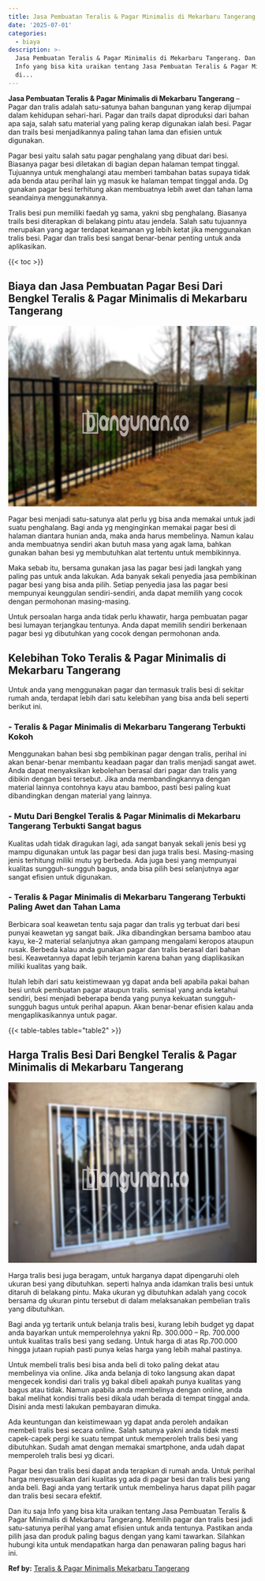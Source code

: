 ```yaml
---
title: Jasa Pembuatan Teralis & Pagar Minimalis di Mekarbaru Tangerang
date: '2025-07-01'
categories:
  - biaya
description: >-
  Jasa Pembuatan Teralis & Pagar Minimalis di Mekarbaru Tangerang. Dan itu saja
  Info yang bisa kita uraikan tentang Jasa Pembuatan Teralis & Pagar Minimalis
  di...
---
```


**Jasa Pembuatan Teralis & Pagar Minimalis di Mekarbaru Tangerang** – Pagar dan tralis adalah satu-satunya bahan bangunan yang kerap dijumpai dalam kehidupan sehari-hari. Pagar dan trails dapat diproduksi dari bahan apa saja, salah satu material yang paling kerap digunakan ialah besi. Pagar dan trails besi menjadikannya paling tahan lama dan efisien untuk digunakan.

Pagar besi yaitu salah satu pagar penghalang yang dibuat dari besi. Biasanya pagar besi diletakan di bagian depan halaman tempat tinggal. Tujuannya untuk menghalangi atau memberi tambahan batas supaya tidak ada benda atau perihal lain yg masuk ke halaman tempat tinggal anda. Dg gunakan pagar besi terhitung akan membuatnya lebih awet dan tahan lama seandainya menggunakannya.

Tralis besi pun memiliki faedah yg sama, yakni sbg penghalang. Biasanya trails besi diterapkan di belakang pintu atau jendela. Salah satu tujuannya merupakan yang agar terdapat keamanan yg lebih ketat jika menggunakan tralis besi. Pagar dan tralis besi sangat benar-benar penting untuk anda aplikasikan.

{{< toc >}}

## Biaya dan Jasa Pembuatan Pagar Besi Dari Bengkel Teralis & Pagar Minimalis di Mekarbaru Tangerang

![Jasa Pembuatan Teralis & Pagar Minimalis di Mekarbaru Tangerang](/images/pagar-minimalis-murah-20.png)

Pagar besi menjadi satu-satunya alat perlu yg bisa anda memakai untuk jadi suatu penghalang. Bagi anda yg menginginkan memakai pagar besi di halaman diantara hunian anda, maka anda harus membelinya. Namun kalau anda membuatnya sendiri akan butuh masa yang agak lama, bahkan gunakan bahan besi yg membutuhkan alat tertentu untuk membikinnya.

Maka sebab itu, bersama gunakan jasa las pagar besi jadi langkah yang paling pas untuk anda lakukan. Ada banyak sekali penyedia jasa pembikinan pagar besi yang bisa anda pilih. Setiap penyedia jasa las pagar besi mempunyai keunggulan sendiri-sendiri, anda dapat memilih yang cocok dengan permohonan masing-masing.

Untuk persoalan harga anda tidak perlu khawatir, harga pembuatan pagar besi lumayan terjangkau tentunya. Anda dapat memilih sendiri berkenaan pagar besi yg dibutuhkan yang cocok dengan permohonan anda.

## Kelebihan Toko Teralis & Pagar Minimalis di Mekarbaru Tangerang

Untuk anda yang menggunakan pagar dan termasuk tralis besi di sekitar rumah anda, terdapat lebih dari satu kelebihan yang bisa anda beli seperti berikut ini.

### \- Teralis & Pagar Minimalis di Mekarbaru Tangerang Terbukti Kokoh

Menggunakan bahan besi sbg pembikinan pagar dengan tralis, perihal ini akan benar-benar membantu keadaan pagar dan tralis menjadi sangat awet. Anda dapat menyaksikan kebolehan berasal dari pagar dan tralis yang dibikin dengan besi tersebut. Jika anda membandingkannya dengan material lainnya contohnya kayu atau bamboo, pasti besi paling kuat dibandingkan dengan material yang lainnya.

### \- Mutu Dari Bengkel Teralis & Pagar Minimalis di Mekarbaru Tangerang Terbukti Sangat bagus

Kualitas udah tidak diragukan lagi, ada sangat banyak sekali jenis besi yg mampu digunakan untuk las pagar besi dan juga tralis besi. Masing-masing jenis terhitung miliki mutu yg berbeda. Ada juga besi yang mempunyai kualitas sungguh-sungguh bagus, anda bisa pilih besi selanjutnya agar sangat efisien untuk digunakan.

### \- Teralis & Pagar Minimalis di Mekarbaru Tangerang Terbukti Paling Awet dan Tahan Lama

Berbicara soal keawetan tentu saja pagar dan tralis yg terbuat dari besi punyai keawetan yg sangat baik. Jika dibandingkan bersama bamboo atau kayu, ke-2 material selanjutnya akan gampang mengalami keropos ataupun rusak. Berbeda kalau anda gunakan pagar dan tralis berasal dari bahan besi. Keawetannya dapat lebih terjamin karena bahan yang diaplikasikan miliki kualitas yang baik.

Itulah lebih dari satu keistimewaan yg dapat anda beli apabila pakai bahan besi untuk pembuatan pagar ataupun tralis. semisal yang anda ketahui sendiri, besi menjadi beberapa benda yang punya kekuatan sungguh-sungguh bagus untuk perihal apapun. Akan benar-benar efisien kalau anda mengaplikasikannya untuk pagar.

{{< table-tables table="table2" >}}

## Harga Tralis Besi Dari Bengkel Teralis & Pagar Minimalis di Mekarbaru Tangerang

![Jasa Pembuatan Teralis & Pagar Minimalis di Mekarbaru Tangerang](/images/teralis-minimalis-murah-27.png)

Harga tralis besi juga beragam, untuk harganya dapat dipengaruhi oleh ukuran besi yang dibutuhkan. seperti halnya anda idamkan tralis besi untuk ditaruh di belakang pintu. Maka ukuran yg dibutuhkan adalah yang cocok bersama dg ukuran pintu tersebut di dalam melaksanakan pembelian tralis yang dibutuhkan.

Bagi anda yg tertarik untuk belanja tralis besi, kurang lebih budget yg dapat anda bayarkan untuk memperolehnya yakni Rp. 300.000 – Rp. 700.000 untuk kualitas tralis besi yang sedang. Untuk harga di atas Rp.700.000 hingga jutaan rupiah pasti punya kelas harga yang lebih mahal pastinya.

Untuk membeli tralis besi bisa anda beli di toko paling dekat atau membelinya via online. Jika anda belanja di toko langsung akan dapat mengecek kondisi dari tralis yg bakal dibeli apakah punya kualitas yang bagus atau tidak. Namun apabila anda membelinya dengan online, anda bakal melihat kondisi tralis besi dikala udah berada di tempat tinggal anda. Disini anda mesti lakukan pembayaran dimuka.

Ada keuntungan dan keistimewaan yg dapat anda peroleh andaikan membeli tralis besi secara online. Salah satunya yakni anda tidak mesti capek-capek pergi ke suatu tempat untuk memperoleh tralis besi yang dibutuhkan. Sudah amat dengan memakai smartphone, anda udah dapat memperoleh tralis besi yg dicari.

Pagar besi dan tralis besi dapat anda terapkan di rumah anda. Untuk perihal harga menyesuaikan dari kualitas yg ada di pagar besi dan tralis besi yang anda beli. Bagi anda yang tertarik untuk membelinya harus dapat pilih pagar dan tralis besi secara efektif.

Dan itu saja Info yang bisa kita uraikan tentang Jasa Pembuatan Teralis & Pagar Minimalis di Mekarbaru Tangerang. Memilih pagar dan tralis besi jadi satu-satunya perihal yang amat efisien untuk anda tentunya. Pastikan anda pilih jasa dan produk paling bagus dengan yang kami tawarkan. Silahkan hubungi kita untuk mendapatkan harga dan penawaran paling bagus hari ini.

**Ref by:** [Teralis & Pagar Minimalis Mekarbaru Tangerang](https://id.wikipedia.org/wiki/Teralis)
